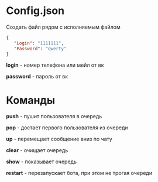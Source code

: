 # Config.json


Создать файл рядом с исполняемым файлом 
```json
{
   "Login": "1111111",
   "Password": "qwerty"
}
```

**login** - номер телефона или мейл от вк

**password** - пароль от вк

# Команды

**push** - пушит пользователя в очередь

**pop** - достает первого пользователя из очереди 

**up** - перемещает сообщение вниз по чату

**clear** - очищает очередь

**show** - показывает очередь

**restart** - перезапускает бота, при этом не трогая очереди
